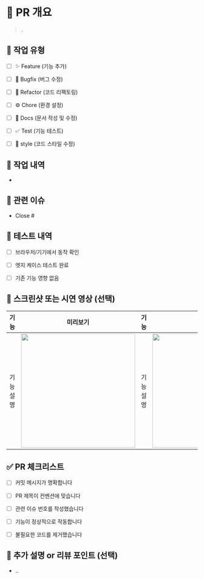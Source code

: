 <!--
PR 제목 작성 가이드: 
라벨명: 작업한 내용 요약
예: feat: 로그인 페이지 구현
-->

# 🚀 PR 개요
<!-- 어떤 작업을 하셨나요? 한 줄로 설명해주세요. -->
> .


## 📘 작업 유형
<!-- 아래에서 해당하는 항목에 [x] 표시해주세요 -->
- [ ] ✨ Feature (기능 추가)
- [ ] 🐞 Bugfix (버그 수정)
- [ ] 🔧 Refactor (코드 리팩토링)
- [ ] ⚙️ Chore (환경 설정)
- [ ] 📝 Docs (문서 작성 및 수정)
- [ ] ✅ Test (기능 테스트)
- [ ] 🎨 style (코드 스타일 수정)


## 📙 작업 내역
<!-- 주요 수정 사항이나 개발 내용을 요약해주세요(구현 내용 및 작업 내역을 기재합니다.) -->
- 


## 🔗 관련 이슈
<!-- 이 PR과 연결된 이슈 번호를 명시해주세요 (자동으로 Close 처리됨) -->
- Close #


## 🧪 테스트 내역
- [ ] 브라우저/기기에서 동작 확인
- [ ] 엣지 케이스 테스트 완료
- [ ] 기존 기능 영향 없음


## 🎨 스크린샷 또는 시연 영상 (선택)
<!-- UI 변경사항이 있다면 이미지나 GIF를 첨부해주세요 -->
|기능|미리보기|기능|미리보기|
|:--:|:--:|:--:|:--:|
| 기능 설명 |<img src="링크" width="300" />| 기능 설명 |<img src="링크" width="300" />|


## ✅ PR 체크리스트
- [ ] 커밋 메시지가 명확합니다
- [ ] PR 제목이 컨벤션에 맞습니다
- [ ] 관련 이슈 번호를 작성했습니다
- [ ] 기능이 정상적으로 작동합니다
- [ ] 불필요한 코드를 제거했습니다


## 💬 추가 설명 or 리뷰 포인트 (선택)
<!-- 리뷰어가 중점적으로 봐야 할 부분이나 설명이 필요한 내용을 자유롭게 작성해주세요. -->
- ..
